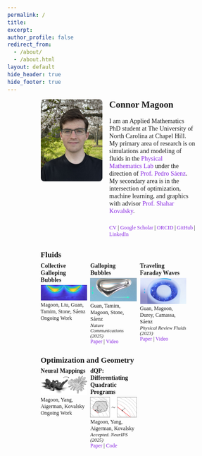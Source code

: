 ```yaml
---
permalink: /
title: 
excerpt: 
author_profile: false
redirect_from: 
  - /about/
  - /about.html
layout: default
hide_header: true
hide_footer: true
---
```


<!-- Favicon links -->
<link rel="apple-touch-icon" sizes="180x180" href="/images/apple-touch-icon.png">
<link rel="icon" type="image/png" sizes="32x32" href="/images/favicon-32x32.png">
<link rel="icon" type="image/png" sizes="16x16" href="/images/favicon-16x16.png">
<link rel="manifest" href="/images/site.webmanifest">

<style>
  a {
    text-decoration: none;   /* removes underline */
    color: #8A2BE2;          /* bright purple, you can change this hex */
  }
  a:hover {
    text-decoration: underline; /* optional: show underline on hover */
  }
</style>

<!-- Centered main content with tiny top space -->
<div style="max-width: 70%; margin: 0.5rem auto 0 auto; font-family: 'Times New Roman', serif;">

  <!-- Top section: profile image left, text right -->
  <div style="display: flex; align-items: flex-start; margin-bottom: 1rem;">
    <img src="/images/profile.jpeg" alt="Connor Magoon" 
         style="width:140px; height:auto; margin-right:1rem; border-radius:8px;">
    <div style="flex:1; display:flex; flex-direction:column; justify-content:space-between;">
      <div>
        <h2 style="margin-top:0; font-size:1.3rem; font-family: 'Times New Roman', serif;">Connor Magoon</h2>
        <p style="font-size:0.9rem; font-family: 'Times New Roman', serif;">
          I am an Applied Mathematics PhD student at The University of North Carolina at Chapel Hill. <br>
          My primary area of research is on simulations and modeling of fluids in the <a href="https://www.pml.unc.edu/">Physical Mathematics Lab</a> under the direction of <a href="https://www.pml.unc.edu/about-me">Prof. Pedro Sáenz</a>. <br>
          My secondary area is in the intersection of optimization, machine learning, and graphics with advisor <a href="https://shaharkov.github.io/">Prof. Shahar Kovalsky</a>. 
        </p>
      </div>
      <!-- Profile links flush with bottom of profile picture -->
      <p style="margin-top:0.5rem; font-size:0.75rem;">
        <a href="https://cwmagoon.github.io/files/cv.pdf">CV</a> | <a href="https://scholar.google.com/citations?user=18F4sZMAAAAJ&hl=en">Google Scholar</a> | <a href="https://orcid.org/0009-0009-1890-3279">ORCID</a> | <a href="https://github.com/cwmagoon">GitHub</a> | <a href="https://www.linkedin.com/in/connor-magoon-3189a9384">LinkedIn</a>
      </p>
    </div>
  </div>

  <!-- First row title -->
  <h2 style="text-align:left; margin-top:0.3rem; margin-bottom:0.4rem; font-size:1.1rem; font-family: 'Times New Roman', serif;">Fluids</h2>

  <!-- First row of panels (3 panels + 2 blank) -->
  <div style="display:flex; justify-content:space-between; margin-bottom:1.5rem; gap:2%; align-items:flex-start;">
    <!-- Panel 1 -->
    <div style="flex:0 0 30%; display:flex; flex-direction:column;">
      <h3 style="text-align:left; margin:0 0 0.2rem 0; font-size:0.85rem; font-family: 'Times New Roman', serif;">Collective Galloping Bubbles</h3>
      <img src="/images/collective_bubbles_flow.png" alt="Collective Bubbles Flow" style="width:100%; height:auto; display:block; margin-bottom:0.2rem;">
      <div style="margin-top:auto;">
        <p style="margin:0; font-size:0.75rem; font-family: 'Times New Roman', serif;">Magoon, Liu, Guan, Tamim, Stone, Sáenz</p>
        <p style="margin:0; font-size:0.75rem; font-family: 'Times New Roman', serif;">Ongoing Work</p>
      </div>
    </div>
    <!-- Panel 2 -->
    <div style="flex:0 0 30%; display:flex; flex-direction:column;">
      <h3 style="text-align:left; margin:0 0 0.2rem 0; font-size:0.85rem; font-family: 'Times New Roman', serif;">Galloping Bubbles</h3>
      <img src="/images/galloping_bubble.png" alt="Galloping Bubble" style="width:100%; height:auto; display:block; margin-bottom:0.2rem;">
      <div style="margin-top:auto;">
        <p style="margin:0; font-size:0.75rem; font-family: 'Times New Roman', serif;">Guan, Tamim, Magoon, Stone, Sáenz<br> </p>
        <p style="margin:0; font-size:0.7rem; font-style:italic;">Nature Communications (2025)</p>
        <p style="margin:0; font-size:0.75rem; font-family: 'Times New Roman', serif;"><a href="https://www.nature.com/articles/s41467-025-56611-5">Paper</a> | <a href="https://www.youtube.com/watch?v=gLbRx5nBpEo">Video</a></p>
      </div>
    </div>
    <!-- Panel 3 -->
    <div style="flex:0 0 30%; display:flex; flex-direction:column;">
      <h3 style="text-align:left; margin:0 0 0.2rem 0; font-size:0.85rem; font-family: 'Times New Roman', serif;">Traveling Faraday Waves</h3>
      <img src="/images/faraday_waves.png" alt="Faraday Waves" style="width:100%; height:auto; display:block; margin-bottom:0.2rem;">
      <div style="margin-top:auto;">
        <p style="margin:0; font-size:0.75rem; font-family: 'Times New Roman', serif;">Guan, Magoon, Durey, Camassa, Sáenz</p>
        <p style="margin:0; font-size:0.7rem; font-style:italic;">Physical Review Fluids (2023)</p>
        <p style="margin:0; font-size:0.75rem; font-family: 'Times New Roman', serif;"><a href="https://journals.aps.org/prfluids/abstract/10.1103/PhysRevFluids.8.110501">Paper</a> | <a href="https://www.youtube.com/watch?v=0d_D6yvXAFo">Video</a></p>
      </div>
    </div>
    <!-- Blank columns for spacing -->
    <div style="flex:0 0 30%;"></div>
    <div style="flex:0 0 30%;"></div>
  </div>

  <!-- Second row title -->
  <h2 style="text-align:left; margin-top:0.3rem; margin-bottom:0.4rem; font-size:1.1rem; font-family: 'Times New Roman', serif;">Optimization and Geometry</h2>

  <!-- Second row of panels (2 panels + 3 blank) -->
  <div style="display:flex; justify-content:space-between; margin-bottom:1.5rem; gap:2%; align-items:flex-start;">
    <!-- Panel 4 -->
    <div style="flex:0 0 30%; display:flex; flex-direction:column;">
      <h3 style="text-align:left; margin:0 0 0.2rem 0; font-size:0.85rem; font-family: 'Times New Roman', serif;">Neural Mappings</h3>
      <img src="/images/ant_mapping.png" alt="Ant Mapping" style="width:100%; height:auto; display:block; margin-bottom:0.2rem;">
      <div style="margin-top:auto;">
        <p style="margin:0; font-size:0.75rem; font-family: 'Times New Roman', serif;">Magoon, Yang, Aigerman, Kovalsky</p>
        <p style="margin:0; font-size:0.75rem; font-family: 'Times New Roman', serif;">Ongoing Work</p>
      </div>
    </div>
    <!-- Panel 5 -->
    <div style="flex:0 0 30%; display:flex; flex-direction:column;">
      <h3 style="text-align:left; margin:0 0 0.2rem 0; font-size:0.85rem; font-family: 'Times New Roman', serif;">dQP: Differentiating Quadratic Programs </h3>
      <img src="/images/dQP_schematic.png" alt="dQP Schematic" style="width:100%; height:auto; display:block; margin-bottom:0.2rem;">
      <div style="margin-top:auto;">
        <p style="margin:0; font-size:0.75rem; font-family: 'Times New Roman', serif;">Magoon, Yang, Aigerman, Kovalsky</p>
        <p style="margin:0; font-size:0.7rem; font-style:italic;">Accepted. NeurIPS (2025)</p>
        <p style="margin:0; font-size:0.75rem; font-family: 'Times New Roman', serif;"><a href="https://arxiv.org/pdf/2410.06324">Paper</a> | <a href="https://github.com/cwmagoon/dQP">Code</a> </p>
      </div>
    </div>
    <!-- Blank columns -->
    <div style="flex:0 0 30%;"></div>
    <div style="flex:0 0 30%;"></div>
    <div style="flex:0 0 30%;"></div>
  </div>

</div>
